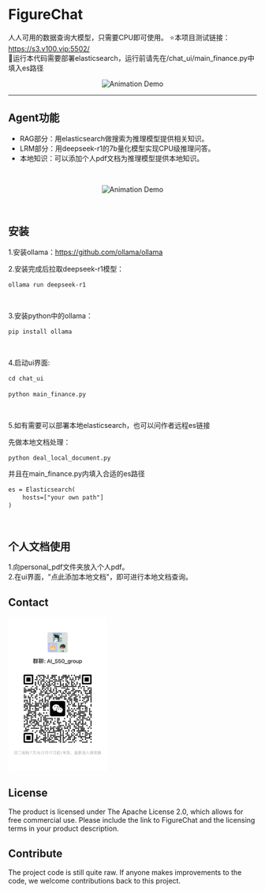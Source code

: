 
# FigureChat
人人可用的数据查询大模型，只需要CPU即可使用。 ⭐本项目测试链接：https://s3.v100.vip:5502/
<br>
🚀运行本代码需要部署elasticsearch，运行前请先在/chat_ui/main_finance.py中填入es路径
<div>
	<p align="center">
  <img alt="Animation Demo" src="https://github.com/elenalulu/FigureChat/blob/main/docs/logo.png" width="660" />
  </p>
</div>

-----------------


## Agent功能

- RAG部分：用elasticsearch做搜索为推理模型提供相关知识。
- LRM部分：用deepseek-r1的7b量化模型实现CPU级推理问答。
- 本地知识：可以添加个人pdf文档为推理模型提供本地知识。
<br>

<div>
	<p align="center">
  <img alt="Animation Demo" src="https://github.com/elenalulu/FigureChat/blob/main/docs/ui.png" width="660" />
  </p>
</div>

<br>

## 安装

1.安装ollama：https://github.com/ollama/ollama 
<br>

2.安装完成后拉取deepseek-r1模型：
```shell
ollama run deepseek-r1
```
<br>

3.安装python中的ollama：
```shell
pip install ollama
```
<br>

4.启动ui界面:

```shell
cd chat_ui

python main_finance.py
```
<br>

5.如有需要可以部署本地elasticsearch，也可以问作者远程es链接

先做本地文档处理：
```shell
python deal_local_document.py
```

并且在main_finance.py内填入合适的es路径
```shell
es = Elasticsearch(
    hosts=["your own path"]
)
```
<br>

## 个人文档使用
1.向personal_pdf文件夹放入个人pdf。 <br>
2.在ui界面，"点此添加本地文档"，即可进行本地文档查询。 <br>



## Contact

<img src="docs/wechat.jpg" width="200" />


## License

The product is licensed under The Apache License 2.0, which allows for free commercial use. Please include the link to FigureChat and the licensing terms in your product description.


## Contribute

The project code is still quite raw. If anyone makes improvements to the code, we welcome contributions back to this project.